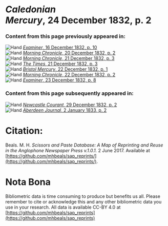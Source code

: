# *Caledonian Mercury*, 24 December 1832, p. 2  
  
### Content from this page previously appeared in:  
![Hand](http://scissorsandpaste.net/wp-content/uploads/2017/06/smallhandpointer.png) [*Examiner*, 16 December 1832, p. 10](https://mhbeals.github.io/sap_html/Examiner/Examiner-16-December-1832-p-10)  
![Hand](http://scissorsandpaste.net/wp-content/uploads/2017/06/smallhandpointer.png) [*Morning Chronicle*, 20 December 1832, p. 2](https://mhbeals.github.io/sap_html/Morning-Chronicle/Morning-Chronicle-20-December-1832-p-2)  
![Hand](http://scissorsandpaste.net/wp-content/uploads/2017/06/smallhandpointer.png) [*Morning Chronicle*, 21 December 1832, p. 3](https://mhbeals.github.io/sap_html/Morning-Chronicle/Morning-Chronicle-21-December-1832-p-3)  
![Hand](http://scissorsandpaste.net/wp-content/uploads/2017/06/smallhandpointer.png) [*The Times*, 21 December 1832, p. 3](https://mhbeals.github.io/sap_html/The-Times/The-Times-21-December-1832-p-3)  
![Hand](http://scissorsandpaste.net/wp-content/uploads/2017/06/smallhandpointer.png) [*Bristol Mercury*, 22 December 1832, p. 1](https://mhbeals.github.io/sap_html/Bristol-Mercury/Bristol-Mercury-22-December-1832-p-1)  
![Hand](http://scissorsandpaste.net/wp-content/uploads/2017/06/smallhandpointer.png) [*Morning Chronicle*, 22 December 1832, p. 2](https://mhbeals.github.io/sap_html/Morning-Chronicle/Morning-Chronicle-22-December-1832-p-2)  
![Hand](http://scissorsandpaste.net/wp-content/uploads/2017/06/smallhandpointer.png) [*Examiner*, 23 December 1832, p. 8](https://mhbeals.github.io/sap_html/Examiner/Examiner-23-December-1832-p-8)  
  
### Content from this page subsequently appeared in:  
![Hand](http://scissorsandpaste.net/wp-content/uploads/2017/06/smallhandpointer.png) [*Newcastle Courant*, 29 December 1832, p. 2](https://mhbeals.github.io/sap_html/Newcastle-Courant/Newcastle-Courant-29-December-1832-p-2)  
![Hand](http://scissorsandpaste.net/wp-content/uploads/2017/06/smallhandpointer.png) [*Aberdeen Journal*, 2 January 1833, p. 2](https://mhbeals.github.io/sap_html/Aberdeen-Journal/Aberdeen-Journal-2-January-1833-p-2)  


# Citation: 

Beals. M. H. *Scissors and Paste Database: A Map of Reprinting and Reuse in the Anglophone Newspaper Press v.1.0.1.* 2 June 2017. Available at [https://github.com/mhbeals/sap_reprints/](https://github.com/mhbeals/sap_reprints/). 

# Nota Bona

Bibliometric data is time consuming to produce but benefits us all. Please remember to cite or acknowledge this and any other bibliometric data you use in your research. All data is available CC-BY 4.0 at [https://github.com/mhbeals/sap_reprints](https://github.com/mhbeals/sap_reprints)